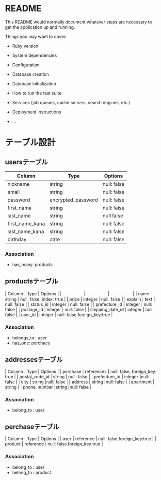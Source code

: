 # README

This README would normally document whatever steps are necessary to get the
application up and running.

Things you may want to cover:

* Ruby version

* System dependencies

* Configuration

* Database creation

* Database initialization

* How to run the test suite

* Services (job queues, cache servers, search engines, etc.)

* Deployment instructions

* ...

# テーブル設計

## usersテーブル
| Column          | Type   | Options     |
| --------        | ------ | ----------- |
| nickname        | string | null: false |
| email           | string | null: false |
| password        | encrypted_password | null: false |
| first_name      | string | null: false |
| last_name       | string | null false  |
| first_name_kana | string | null: false |
| last_name_kana  | string | null: false |
| birthday        | date| null: false |


### Association
- has_many: products








## productsテーブル
| Column           | Type       | Options     |
| --------        　| ------ 　　| ----------- |
| name             | string     | null: false, index: true |
| price            | integer    | null: false |
| explain          | text       | null: false |
| status_id           | integer    | null: false |
| prefecture_id    | integer    | null: false |
| postage_id          | integer     | null: false |
| shipping_date_id    | integer     | null: false |
| user_id                | integer | null: false,foreign_key:true  |


### Association
- belongs_to : user
- has_one: perchace




## addressesテーブル
| Column           | Type       | Options     |
| perchase         | references | null: false, foreign_key: true |
| postal_code_id      | string     | null: false |
| prefecture_id      | integer    |null: false |
| city             | string     |null: false |
| address          | string     |null: false |
| apartment        | string	    |
| phone_number    |string       |null: false |

### Association
- belong_to : user


## perchaseテーブル
| Column           | Type       | Options     |
| user     | reference | null: false,foreign_key:true |
| product | reference | null: false,foreign_key:true |

### Association
- belong_to : user
- belong_to : product